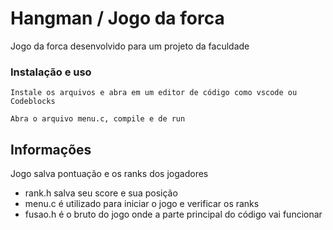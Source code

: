# Hangman / Jogo da forca
Jogo da forca desenvolvido para um projeto da faculdade

### Instalação e uso
```
Instale os arquivos e abra em um editor de código como vscode ou Codeblocks
```

```
Abra o arquivo menu.c, compile e de run
```

## Informações

Jogo salva pontuação e os ranks dos jogadores

- rank.h salva seu score e sua posição
- menu.c é utilizado para iniciar o jogo e verificar os ranks
- fusao.h é o bruto do jogo onde a parte principal do código vai funcionar
